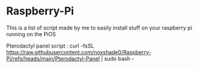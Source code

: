 # Raspberry-Pi
This is a list of script made by me to easily install stuff on your raspberry pi running on the PiOS


Pterodactyl panel script :
curl -fsSL https://raw.githubusercontent.com/noxshade0/Raspberry-Pi/refs/heads/main/Pterodactyl-Panel | sudo bash -
